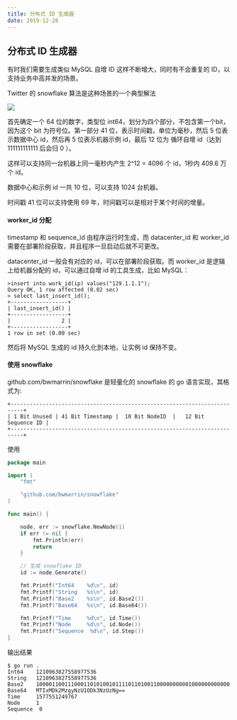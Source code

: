 ```yaml
---
title: 分布式 ID 生成器
date: 2019-12-28
---
```


## 分布式 ID 生成器



有时我们需要生成类似 MySQL 自增 ID 这样不断增大，同时有不会重复的 ID，以支持业务中高并发的场景。

Twitter 的 snowflake 算法是这种场景的一个典型解法

![](https://chai2010.cn/advanced-go-programming-book/images/ch6-snowflake.png)


首先确定一个 64 位的数字，类型位 int64，划分为四个部分，不包含第一个bit，因为这个 bit 为符号位。第一部分 41 位，表示时间戳，单位为毫秒，然后 5 位表示数据中心 id，然后再 5 位表示机器示例 id，最后 12 位为 循环自增 id（达到 111111111111 后会归 0 ）。

这样可以支持同一台机器上同一毫秒内产生 2^12 = 4096 个 id，1秒内 409.6 万个 id。

数据中心和示例 id 一共 10 位，可以支持 1024 台机器。

时间戳 41 位可以支持使用 69 年，时间戳可以是相对于某个时间的增量。



#### worker_id 分配


timestamp 和 sequence_id 由程序运行时生成，而 datacenter_id 和
worker_id 需要在部署阶段获取，并且程序一旦启动后就不可更改。

datacenter_id 一般会有对应的 id，可以在部署阶段获取。而 worker_id 是逻辑上给机器分配的 id，可以通过自增 id 的工具生成，比如 MySQL：

```mysql
>insert into work_id(ip) values("129.1.1.1");
Query OK, 1 row affected (0.02 sec)
> select last_insert_id();
+------------------+
| last_insert_id() |
+------------------+
|                2 |
+------------------+
1 row in set (0.00 sec)
```

然后将 MySQL 生成的 id 持久化到本地，让实例 id 保持不变。



#### 使用 snowflake

github.com/bwmarrin/snowflake 是轻量化的 snowflake 的 go 语言实现，其格式为:

```
+--------------------------------------------------------------------------+
| 1 Bit Unused | 41 Bit Timestamp |  10 Bit NodeID  |   12 Bit Sequence ID |
+--------------------------------------------------------------------------+
```

使用

```go
package main

import (
	"fmt"

	"github.com/bwmarrin/snowflake"
)

func main() {

	node, err := snowflake.NewNode(1)
	if err != nil {
		fmt.Println(err)
		return
	}

	// 生成 snowflake ID
	id := node.Generate()

	fmt.Printf("Int64    %d\n", id)
	fmt.Printf("String   %s\n", id)
	fmt.Printf("Base2    %s\n", id.Base2())
	fmt.Printf("Base64   %s\n", id.Base64())

	fmt.Printf("Time     %d\n", id.Time())
	fmt.Printf("Node     %d\n", id.Node())
	fmt.Printf("Sequence  %d\n", id.Step())
}
```

输出结果
```shell
$ go run .
Int64    1210963827558977536
String   1210963827558977536
Base2    1000011001110001101010010111101101001100000000001000000000000
Base64   MTIxMDk2MzgyNzU1ODk3NzUzNg==
Time     1577551249767
Node     1
Sequence  0
```





